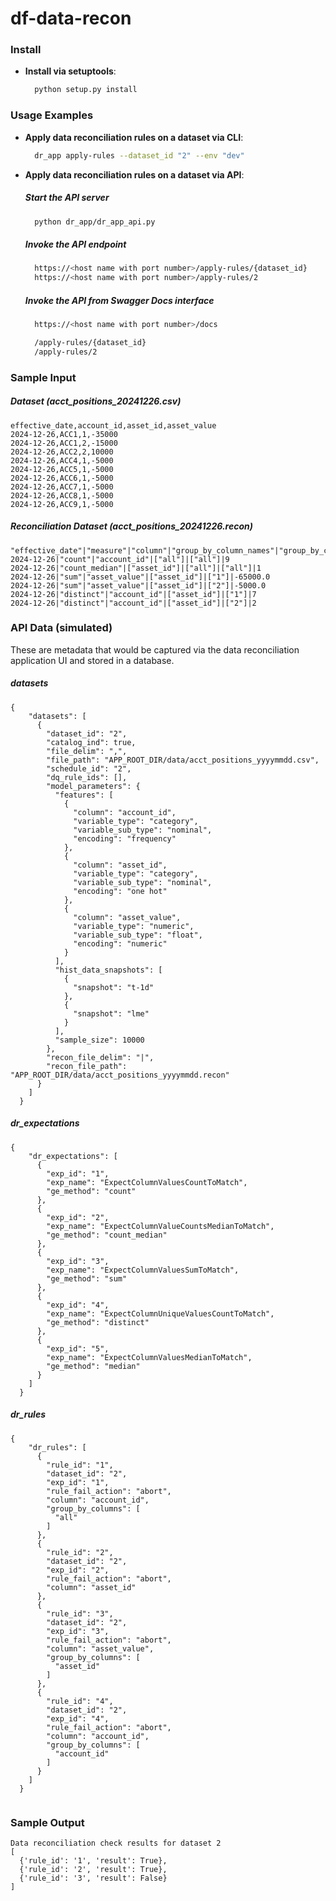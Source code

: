 # df-data-recon

### Install

- **Install via setuptools**:
  ```sh
    python setup.py install
  ```


### Usage Examples

- **Apply data reconciliation rules on a dataset via CLI**:
  ```sh
    dr_app apply-rules --dataset_id "2" --env "dev"
  ```

- **Apply data reconciliation rules on a dataset via API**:
  ##### Start the API server
  ```sh
    python dr_app/dr_app_api.py
  ```
  ##### Invoke the API endpoint
  ```sh
    https://<host name with port number>/apply-rules/{dataset_id}
    https://<host name with port number>/apply-rules/2
  ```
  ##### Invoke the API from Swagger Docs interface
  ```sh
    https://<host name with port number>/docs

    /apply-rules/{dataset_id}
    /apply-rules/2
  ```

### Sample Input

##### Dataset (acct_positions_20241226.csv)
```
effective_date,account_id,asset_id,asset_value
2024-12-26,ACC1,1,-35000
2024-12-26,ACC1,2,-15000
2024-12-26,ACC2,2,10000
2024-12-26,ACC4,1,-5000
2024-12-26,ACC5,1,-5000
2024-12-26,ACC6,1,-5000
2024-12-26,ACC7,1,-5000
2024-12-26,ACC8,1,-5000
2024-12-26,ACC9,1,-5000
```

##### Reconciliation Dataset (acct_positions_20241226.recon)
```
"effective_date"|"measure"|"column"|"group_by_column_names"|"group_by_column_values"|"measure_value"
2024-12-26|"count"|"account_id"|["all"]|["all"]|9
2024-12-26|"count_median"|["asset_id"]|["all"]|["all"]|1
2024-12-26|"sum"|"asset_value"|["asset_id"]|["1"]|-65000.0
2024-12-26|"sum"|"asset_value"|["asset_id"]|["2"]|-5000.0
2024-12-26|"distinct"|"account_id"|["asset_id"]|["1"]|7
2024-12-26|"distinct"|"account_id"|["asset_id"]|["2"]|2

```

### API Data (simulated)
These are metadata that would be captured via the data reconciliation application UI and stored in a database.

  ##### datasets 
```
{
    "datasets": [
      {
        "dataset_id": "2",
        "catalog_ind": true,
        "file_delim": ",",
        "file_path": "APP_ROOT_DIR/data/acct_positions_yyyymmdd.csv",
        "schedule_id": "2",
        "dq_rule_ids": [], 
        "model_parameters": {
          "features": [
            {
              "column": "account_id",
              "variable_type": "category",
              "variable_sub_type": "nominal",
              "encoding": "frequency"
            },
            {
              "column": "asset_id",
              "variable_type": "category",
              "variable_sub_type": "nominal",
              "encoding": "one hot"
            },
            {
              "column": "asset_value",
              "variable_type": "numeric",
              "variable_sub_type": "float",
              "encoding": "numeric"
            }
          ],
          "hist_data_snapshots": [
            {
              "snapshot": "t-1d"
            },
            {
              "snapshot": "lme"
            }
          ],
          "sample_size": 10000
        }, 
        "recon_file_delim": "|", 
        "recon_file_path": "APP_ROOT_DIR/data/acct_positions_yyyymmdd.recon" 
      }
    ]
  }
  ```

  ##### dr_expectations 
```
{
    "dr_expectations": [
      {
        "exp_id": "1",
        "exp_name": "ExpectColumnValuesCountToMatch",
        "ge_method": "count"
      },
      {
        "exp_id": "2",
        "exp_name": "ExpectColumnValueCountsMedianToMatch",
        "ge_method": "count_median"
      },
      {
        "exp_id": "3",
        "exp_name": "ExpectColumnValuesSumToMatch",
        "ge_method": "sum"
      },
      {
        "exp_id": "4",
        "exp_name": "ExpectColumnUniqueValuesCountToMatch",
        "ge_method": "distinct"
      }, 
      {
        "exp_id": "5",
        "exp_name": "ExpectColumnValuesMedianToMatch",
        "ge_method": "median"
      }
    ]
  }
```

  ##### dr_rules 
```
{
    "dr_rules": [
      {
        "rule_id": "1",
        "dataset_id": "2",
        "exp_id": "1",
        "rule_fail_action": "abort",
        "column": "account_id", 
        "group_by_columns": [
          "all"
        ] 
      },
      {
        "rule_id": "2",
        "dataset_id": "2",
        "exp_id": "2",
        "rule_fail_action": "abort",
        "column": "asset_id" 
      },
      {
        "rule_id": "3",
        "dataset_id": "2",
        "exp_id": "3",
        "rule_fail_action": "abort",
        "column": "asset_value", 
        "group_by_columns": [
          "asset_id"
        ] 
      },
      {
        "rule_id": "4",
        "dataset_id": "2",
        "exp_id": "4",
        "rule_fail_action": "abort",
        "column": "account_id", 
        "group_by_columns": [
          "account_id"
        ] 
      }
    ]
  }
    
```

### Sample Output 

```
Data reconciliation check results for dataset 2
[
  {'rule_id': '1', 'result': True}, 
  {'rule_id': '2', 'result': True}, 
  {'rule_id': '3', 'result': False}
]
```
